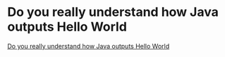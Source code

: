 # Do you really understand how Java outputs Hello World
[Do you really understand how Java outputs Hello World](https://aiwithcloud.com/2022/09/15/do_you_really_understand_how_java_outputs_hello_world/)